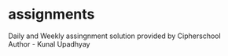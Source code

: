 # assignments
Daily and Weekly assingnment solution provided by Cipherschool
<br>
Author - Kunal Upadhyay